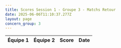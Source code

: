 ```yaml
---
title: Scores Session 1 - Groupe 3 - Matchs Retour
date: 2025-06-06T11:10:37.277Z
layout: page
concern_group: 3
---
```




| Équipe 1 | Équipe 2 | Score | Date |
|----------|----------|-------|------|

